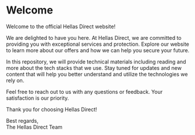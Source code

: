 # Welcome

Welcome to the official Hellas Direct website!

We are delighted to have you here. At Hellas Direct, we are committed to providing you with exceptional services and
protection. Explore our website to learn more about our offers and how we can help you secure your future.

In this repository, we will provide technical materials including reading and more about the tech stacks that we use.
Stay tuned for updates and new content that will help you better understand and utilize the technologies we rely on.

Feel free to reach out to us with any questions or feedback. Your satisfaction is our priority.

Thank you for choosing Hellas Direct!

Best regards,  
The Hellas Direct Team